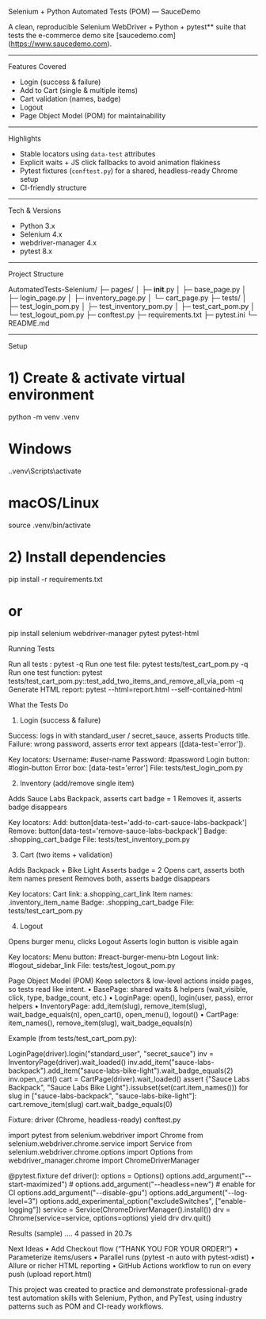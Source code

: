 Selenium + Python Automated Tests (POM) — SauceDemo  

A clean, reproducible Selenium WebDriver + Python + pytest** suite that tests the e-commerce demo site [saucedemo.com] (https://www.saucedemo.com).  

---

Features Covered
- Login (success & failure)  
- Add to Cart (single & multiple items)  
- Cart validation (names, badge)  
- Logout  
- Page Object Model (POM) for maintainability  

---

Highlights
- Stable locators using `data-test` attributes  
- Explicit waits + JS click fallbacks to avoid animation flakiness  
- Pytest fixtures (`conftest.py`) for a shared, headless-ready Chrome setup  
- CI-friendly structure  

---

Tech & Versions
- Python 3.x  
- Selenium 4.x  
- webdriver-manager 4.x  
- pytest 8.x  

---

Project Structure

AutomatedTests-Selenium/
├─ pages/
│  ├─ __init__.py
│  ├─ base_page.py
│  ├─ login_page.py
│  ├─ inventory_page.py
│  └─ cart_page.py
├─ tests/
│  ├─ test_login_pom.py
│  ├─ test_inventory_pom.py
│  ├─ test_cart_pom.py
│  └─ test_logout_pom.py
├─ conftest.py
├─ requirements.txt
├─ pytest.ini
└─ README.md

---

Setup

# 1) Create & activate virtual environment
python -m venv .venv

# Windows
.\.venv\Scripts\activate
# macOS/Linux
source .venv/bin/activate

# 2) Install dependencies
pip install -r requirements.txt
# or
pip install selenium webdriver-manager pytest pytest-html

 
Running Tests

Run all tests : pytest -q
Run one test file: pytest tests/test_cart_pom.py -q
Run one test function: pytest tests/test_cart_pom.py::test_add_two_items_and_remove_all_via_pom -q
Generate HTML report: pytest --html=report.html --self-contained-html

What the Tests Do

1) Login (success & failure)
   
Success: logs in with standard_user / secret_sauce, asserts Products title.
Failure: wrong password, asserts error text appears ([data-test='error']).

Key locators:
Username: #user-name
Password: #password
Login button: #login-button
Error box: [data-test='error']
File: tests/test_login_pom.py

2) Inventory (add/remove single item)

Adds Sauce Labs Backpack, asserts cart badge = 1
Removes it, asserts badge disappears

Key locators:
Add: button[data-test='add-to-cart-sauce-labs-backpack']
Remove: button[data-test='remove-sauce-labs-backpack']
Badge: .shopping_cart_badge
File: tests/test_inventory_pom.py

3) Cart (two items + validation)

Adds Backpack + Bike Light
Asserts badge = 2
Opens cart, asserts both item names present
Removes both, asserts badge disappears

Key locators:
Cart link: a.shopping_cart_link
Item names: .inventory_item_name
Badge: .shopping_cart_badge
File: tests/test_cart_pom.py

4) Logout
   
Opens burger menu, clicks Logout
Asserts login button is visible again

Key locators:
Menu button: #react-burger-menu-btn
Logout link: #logout_sidebar_link
File: tests/test_logout_pom.py

Page Object Model (POM)
Keep selectors & low-level actions inside pages, so tests read like intent.
•	BasePage: shared waits & helpers (wait_visible, click, type, badge_count, etc.)
•	LoginPage: open(), login(user, pass), error helpers
•	InventoryPage: add_item(slug), remove_item(slug), wait_badge_equals(n), open_cart(), open_menu(), logout()
•	CartPage: item_names(), remove_item(slug), wait_badge_equals(n)

Example (from tests/test_cart_pom.py):

LoginPage(driver).login("standard_user", "secret_sauce")
inv = InventoryPage(driver).wait_loaded()
inv.add_item("sauce-labs-backpack").add_item("sauce-labs-bike-light").wait_badge_equals(2)
inv.open_cart()
cart = CartPage(driver).wait_loaded()
assert {"Sauce Labs Backpack", "Sauce Labs Bike Light"}.issubset(set(cart.item_names()))
for slug in ["sauce-labs-backpack", "sauce-labs-bike-light"]:
    cart.remove_item(slug)
cart.wait_badge_equals(0)

Fixture: driver (Chrome, headless-ready)
conftest.py

import pytest
from selenium.webdriver import Chrome
from selenium.webdriver.chrome.service import Service
from selenium.webdriver.chrome.options import Options
from webdriver_manager.chrome import ChromeDriverManager

@pytest.fixture
def driver():
    options = Options()
    options.add_argument("--start-maximized")
    # options.add_argument("--headless=new")  # enable for CI
    options.add_argument("--disable-gpu")
    options.add_argument("--log-level=3")
    options.add_experimental_option("excludeSwitches", ["enable-logging"])
    service = Service(ChromeDriverManager().install())
    drv = Chrome(service=service, options=options)
    yield drv
    drv.quit()

Results (sample)
....
4 passed in 20.7s

Next Ideas
•	Add Checkout flow (“THANK YOU FOR YOUR ORDER!”)
•	Parameterize items/users
•	Parallel runs (pytest -n auto with pytest-xdist)
•	Allure or richer HTML reporting
•	GitHub Actions workflow to run on every push (upload report.html)

This project was created to practice and demonstrate professional-grade test automation skills with Selenium, Python, and PyTest, using industry patterns such as POM and CI-ready workflows.




